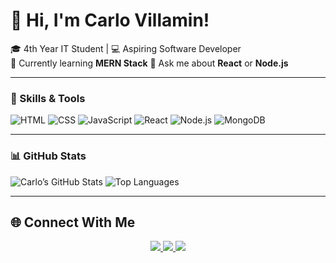 # 👋 Hi, I'm Carlo Villamin!

🎓 4th Year IT Student | 💻 Aspiring Software Developer  
🌱 Currently learning **MERN Stack**
💬 Ask me about **React** or **Node.js**

---

### 🚀 Skills & Tools
![HTML](https://img.shields.io/badge/-HTML5-E34F26?style=flat-square&logo=html5&logoColor=white)
![CSS](https://img.shields.io/badge/-CSS3-1572B6?style=flat-square&logo=css3)
![JavaScript](https://img.shields.io/badge/-JavaScript-F7DF1E?style=flat-square&logo=javascript&logoColor=black)
![React](https://img.shields.io/badge/-React-61DAFB?style=flat-square&logo=react&logoColor=black)
![Node.js](https://img.shields.io/badge/-Node.js-339933?style=flat-square&logo=node.js&logoColor=white)
![MongoDB](https://img.shields.io/badge/-MongoDB-47A248?style=flat-square&logo=mongodb&logoColor=white)

---

### 📊 GitHub Stats
![Carlo’s GitHub Stats](https://github-readme-stats.vercel.app/api?username=Yoriyoi07&show_icons=true&theme=radical)
![Top Languages](https://github-readme-stats.vercel.app/api/top-langs/?username=Yoriyoi07&layout=compact&theme=radical)

---

## 🌐 Connect With Me
<p align="center">
  <a href="https://linkedin.com/in/carlo-villamin-261060284" target="_blank">
    <img src="https://img.shields.io/badge/LinkedIn-0077B5?style=for-the-badge&logo=linkedin&logoColor=white" />
  </a>
  <a href="mailto:giancarlovillamin@gmail.com">
    <img src="https://img.shields.io/badge/Email-D14836?style=for-the-badge&logo=gmail&logoColor=white" />
  </a>
  <a href="https://github.com/Yoriyoi07">
    <img src="https://img.shields.io/badge/GitHub-181717?style=for-the-badge&logo=github&logoColor=white" />
  </a>
</p>
